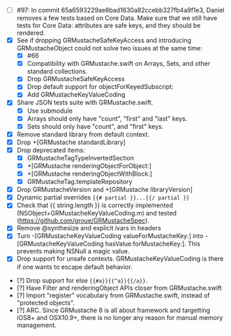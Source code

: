 - [ ] #97: In commit 65a6593229ae8bad1630a82ccebb327fb4a9f1e3, Daniel removes a few tests based on Core Data. Make sure that we still have tests for Core Data: attributes are safe keys, and they should be rendered.
- [X] See if dropping GRMustacheSafeKeyAccess and introducing GRMustacheObject could not solve two issues at the same time:
    - [X] #66
    - [X] Compatibility with GRMustache.swift on Arrays, Sets, and other standard collections.
    - [X] Drop GRMustacheSafeKeyAccess
    - [X] Drop default support for objectForKeyedSubscript:
    - [X] Add GRMustacheKeyValueCoding
- [X] Share JSON tests suite with GRMustache.swift.
    - [X] Use submodule
    - [X] Arrays should only have "count", "first" and "last" keys.
    - [X] Sets should only have "count", and "first" keys.
- [X] Remove standard library from default context.
- [X] Drop +[GRMustache standardLibrary]
- [X] Drop deprecated items:
    - [X] GRMustacheTagTypeInvertedSection
    - [X] +[GRMustache renderingObjectForObject:]
    - [X] +[GRMustache renderingObjectWithBlock:]
    - [X] GRMustacheTag.templateRepository
- [X] Drop GRMustacheVersion and +[GRMustache libraryVersion]
- [X] Dynamic partial overrides `{{# partial }}...{{/ partial }}`
- [X] Check that {{ string.length }} is correctly implemented (NSObject+GRMustacheKeyValueCoding.m) and tested (https://github.com/groue/GRMustacheSpec).
- [X] Remove @synthesize and explicit ivars in headers
- [X] Turn -[GRMustacheKeyValueCoding valueForMustacheKey:] into -[GRMustacheKeyValueCoding hasValue:forMustacheKey:]. This prevents making NSNull a magic value.
- [X] Drop support for unsafe contexts. GRMustacheKeyValueCoding is there if one wants to escape default behavior.

- [?] Drop support for else `{{#a}}{{^a}}{{/a}}`.
- [?] Have Filter and renderingObject APIs closer from GRMustache.swift
- [?] Import "register" vocabulary from GRMustache.swift, instead of "protected objects".
- [?] ARC. Since GRMustache 8 is all about framework and targetting iOS8+ and OSX10.9+, there is no longer any reason for manual memory management.
